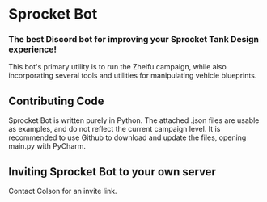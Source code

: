 # Sprocket Bot
### The best Discord bot for improving your Sprocket Tank Design experience!
This bot's primary utility is to run the Zheifu campaign, while also incorporating several tools and utilities for manipulating vehicle blueprints.


## Contributing Code
Sprocket Bot is written purely in Python.  The attached .json files are usable as examples, and do not reflect the current campaign level.  It is recommended to use Github to download and update the files, opening main.py with PyCharm.


## Inviting Sprocket Bot to your own server
Contact Colson for an invite link.

